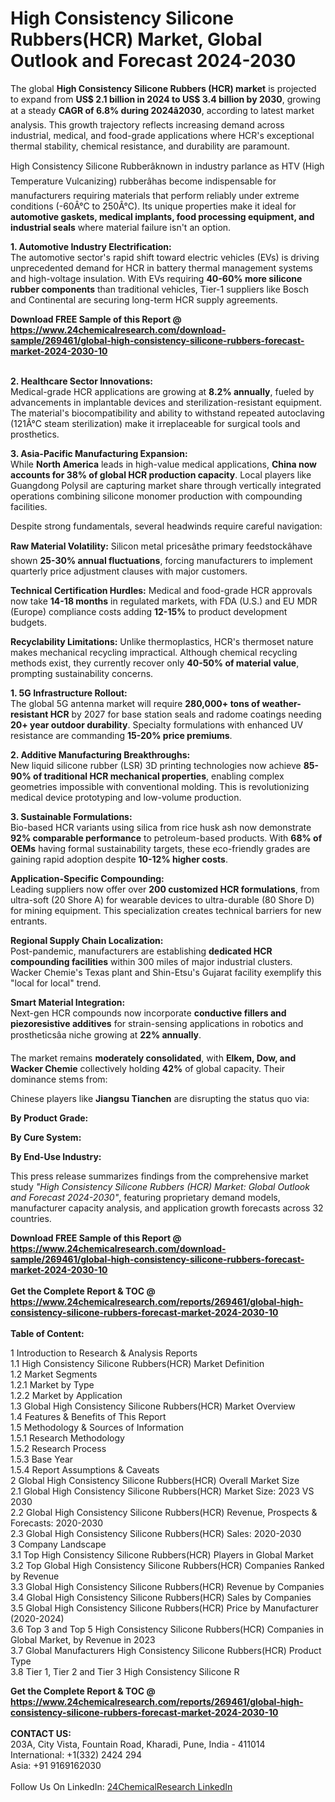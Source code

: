 <h1>High Consistency Silicone Rubbers(HCR) Market, Global Outlook and Forecast 2024-2030</h1><p>The global <strong>High Consistency Silicone Rubbers (HCR) market</strong> is projected to expand from <strong>US$ 2.1 billion in 2024 to US$ 3.4 billion by 2030</strong>, growing at a steady <strong>CAGR of 6.8% during 2024â2030</strong>, according to latest market analysis. This growth trajectory reflects increasing demand across industrial, medical, and food-grade applications where HCR's exceptional thermal stability, chemical resistance, and durability are paramount.</p><p>High Consistency Silicone Rubberâknown in industry parlance as HTV (High Temperature Vulcanizing) rubberâhas become indispensable for manufacturers requiring materials that perform reliably under extreme conditions (-60Â°C to 250Â°C). Its unique properties make it ideal for <strong>automotive gaskets, medical implants, food processing equipment, and industrial seals</strong> where material failure isn't an option.</p><p><strong>1. Automotive Industry Electrification:</strong><br>
The automotive sector's rapid shift toward electric vehicles (EVs) is driving unprecedented demand for HCR in battery thermal management systems and high-voltage insulation. With EVs requiring <strong>40-60% more silicone rubber components</strong> than traditional vehicles, Tier-1 suppliers like Bosch and Continental are securing long-term HCR supply agreements.</p><div><b>Download FREE Sample of this Report @ 
            <a href="https://www.24chemicalresearch.com/download-sample/269461/global-high-consistency-silicone-rubbers-forecast-market-2024-2030-10">
            https://www.24chemicalresearch.com/download-sample/269461/global-high-consistency-silicone-rubbers-forecast-market-2024-2030-10</a></b></div><br><p><strong>2. Healthcare Sector Innovations:</strong><br>
Medical-grade HCR applications are growing at <strong>8.2% annually</strong>, fueled by advancements in implantable devices and sterilization-resistant equipment. The material's biocompatibility and ability to withstand repeated autoclaving (121Â°C steam sterilization) make it irreplaceable for surgical tools and prosthetics.</p><p><strong>3. Asia-Pacific Manufacturing Expansion:</strong><br>
While <strong>North America</strong> leads in high-value medical applications, <strong>China now accounts for 38% of global HCR production capacity</strong>. Local players like Guangdong Polysil are capturing market share through vertically integrated operations combining silicone monomer production with compounding facilities.</p><p>Despite strong fundamentals, several headwinds require careful navigation:</p><p><strong>Raw Material Volatility:</strong> Silicon metal pricesâthe primary feedstockâhave shown <strong>25-30% annual fluctuations</strong>, forcing manufacturers to implement quarterly price adjustment clauses with major customers.</p><p><strong>Technical Certification Hurdles:</strong> Medical and food-grade HCR approvals now take <strong>14-18 months</strong> in regulated markets, with FDA (U.S.) and EU MDR (Europe) compliance costs adding <strong>12-15%</strong> to product development budgets.</p><p><strong>Recyclability Limitations:</strong> Unlike thermoplastics, HCR's thermoset nature makes mechanical recycling impractical. Although chemical recycling methods exist, they currently recover only <strong>40-50% of material value</strong>, prompting sustainability concerns.</p><p><strong>1. 5G Infrastructure Rollout:</strong><br>
The global 5G antenna market will require <strong>280,000+ tons of weather-resistant HCR</strong> by 2027 for base station seals and radome coatings needing <strong>20+ year outdoor durability</strong>. Specialty formulations with enhanced UV resistance are commanding <strong>15-20% price premiums</strong>.</p><p><strong>2. Additive Manufacturing Breakthroughs:</strong><br>
New liquid silicone rubber (LSR) 3D printing technologies now achieve <strong>85-90% of traditional HCR mechanical properties</strong>, enabling complex geometries impossible with conventional molding. This is revolutionizing medical device prototyping and low-volume production.</p><p><strong>3. Sustainable Formulations:</strong><br>
Bio-based HCR variants using silica from rice husk ash now demonstrate <strong>92% comparable performance</strong> to petroleum-based products. With <strong>68% of OEMs</strong> having formal sustainability targets, these eco-friendly grades are gaining rapid adoption despite <strong>10-12% higher costs</strong>.</p><p><strong>Application-Specific Compounding:</strong><br>
	Leading suppliers now offer over <strong>200 customized HCR formulations</strong>, from ultra-soft (20 Shore A) for wearable devices to ultra-durable (80 Shore D) for mining equipment. This specialization creates technical barriers for new entrants.</p><p><strong>Regional Supply Chain Localization:</strong><br>
	Post-pandemic, manufacturers are establishing <strong>dedicated HCR compounding facilities</strong> within 300 miles of major industrial clusters. Wacker Chemie's Texas plant and Shin-Etsu's Gujarat facility exemplify this "local for local" trend.</p><p><strong>Smart Material Integration:</strong><br>
	Next-gen HCR compounds now incorporate <strong>conductive fillers and piezoresistive additives</strong> for strain-sensing applications in robotics and prostheticsâa niche growing at <strong>22% annually</strong>.</p><p>The market remains <strong>moderately consolidated</strong>, with <strong>Elkem, Dow, and Wacker Chemie</strong> collectively holding <strong>42%</strong> of global capacity. Their dominance stems from:</p><p>Chinese players like <strong>Jiangsu Tianchen</strong> are disrupting the status quo via:</p><p><strong>By Product Grade:</strong></p><p><strong>By Cure System:</strong></p><p><strong>By End-Use Industry:</strong></p><p>This press release summarizes findings from the comprehensive market study <em>"High Consistency Silicone Rubbers (HCR) Market: Global Outlook and Forecast 2024-2030"</em>, featuring proprietary demand models, manufacturer capacity analysis, and application growth forecasts across 32 countries.</p><div><b>Download FREE Sample of this Report @ 
            <a href="https://www.24chemicalresearch.com/download-sample/269461/global-high-consistency-silicone-rubbers-forecast-market-2024-2030-10">
            https://www.24chemicalresearch.com/download-sample/269461/global-high-consistency-silicone-rubbers-forecast-market-2024-2030-10</a></b></div><br><div><b>Get the Complete Report & TOC @ 
            <a href="https://www.24chemicalresearch.com/reports/269461/global-high-consistency-silicone-rubbers-forecast-market-2024-2030-10">
            https://www.24chemicalresearch.com/reports/269461/global-high-consistency-silicone-rubbers-forecast-market-2024-2030-10</a></b></div><br>
            <b>Table of Content:</b><p>1 Introduction to Research & Analysis Reports<br />
    1.1 High Consistency Silicone Rubbers(HCR) Market Definition<br />
    1.2 Market Segments<br />
        1.2.1 Market by Type<br />
        1.2.2 Market by Application<br />
    1.3 Global High Consistency Silicone Rubbers(HCR) Market Overview<br />
    1.4 Features & Benefits of This Report<br />
    1.5 Methodology & Sources of Information<br />
        1.5.1 Research Methodology<br />
        1.5.2 Research Process<br />
        1.5.3 Base Year<br />
        1.5.4 Report Assumptions & Caveats<br />
2 Global High Consistency Silicone Rubbers(HCR) Overall Market Size<br />
    2.1 Global High Consistency Silicone Rubbers(HCR) Market Size: 2023 VS 2030<br />
    2.2 Global High Consistency Silicone Rubbers(HCR) Revenue, Prospects & Forecasts: 2020-2030<br />
    2.3 Global High Consistency Silicone Rubbers(HCR) Sales: 2020-2030<br />
3 Company Landscape<br />
    3.1 Top High Consistency Silicone Rubbers(HCR) Players in Global Market<br />
    3.2 Top Global High Consistency Silicone Rubbers(HCR) Companies Ranked by Revenue<br />
    3.3 Global High Consistency Silicone Rubbers(HCR) Revenue by Companies<br />
    3.4 Global High Consistency Silicone Rubbers(HCR) Sales by Companies<br />
    3.5 Global High Consistency Silicone Rubbers(HCR) Price by Manufacturer (2020-2024)<br />
    3.6 Top 3 and Top 5 High Consistency Silicone Rubbers(HCR) Companies in Global Market, by Revenue in 2023<br />
    3.7 Global Manufacturers High Consistency Silicone Rubbers(HCR) Product Type<br />
    3.8 Tier 1, Tier 2 and Tier 3 High Consistency Silicone R</p><div><b>Get the Complete Report & TOC @ 
            <a href="https://www.24chemicalresearch.com/reports/269461/global-high-consistency-silicone-rubbers-forecast-market-2024-2030-10">
            https://www.24chemicalresearch.com/reports/269461/global-high-consistency-silicone-rubbers-forecast-market-2024-2030-10</a></b></div><br><b>CONTACT US:</b><br>
            203A, City Vista, Fountain Road, Kharadi, Pune, India - 411014<br>
            International: +1(332) 2424 294<br>
            Asia: +91 9169162030 <br><br>
            Follow Us On LinkedIn: <a href="https://www.linkedin.com/company/24chemicalresearch/">24ChemicalResearch LinkedIn</a>